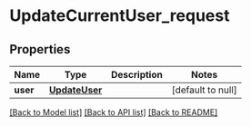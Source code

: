 # UpdateCurrentUser_request
## Properties

| Name | Type | Description | Notes |
|------------ | ------------- | ------------- | -------------|
| **user** | [**UpdateUser**](UpdateUser.md) |  | [default to null] |

[[Back to Model list]](../README.md#documentation-for-models) [[Back to API list]](../README.md#documentation-for-api-endpoints) [[Back to README]](../README.md)

